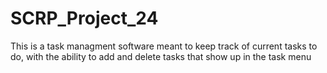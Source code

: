 # SCRP_Project_24

This is a task managment software meant to keep track of current tasks to do, with the ability to add and delete tasks that show up in the task menu 